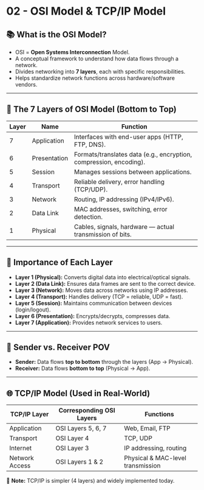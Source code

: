 # 02 - OSI Model & TCP/IP Model

## 📚 What is the OSI Model?

- OSI = **Open Systems Interconnection** Model.
- A conceptual framework to understand how data flows through a network.
- Divides networking into **7 layers**, each with specific responsibilities.
- Helps standardize network functions across hardware/software vendors.

---

## 🧱 The 7 Layers of OSI Model (Bottom to Top)

| Layer | Name              | Function |
|-------|-------------------|----------|
| 7     | Application        | Interfaces with end-user apps (HTTP, FTP, DNS). |
| 6     | Presentation       | Formats/translates data (e.g., encryption, compression, encoding). |
| 5     | Session            | Manages sessions between applications. |
| 4     | Transport          | Reliable delivery, error handling (TCP/UDP). |
| 3     | Network            | Routing, IP addressing (IPv4/IPv6). |
| 2     | Data Link          | MAC addresses, switching, error detection. |
| 1     | Physical           | Cables, signals, hardware — actual transmission of bits. |

---

## 🧭 Importance of Each Layer

- **Layer 1 (Physical):** Converts digital data into electrical/optical signals.
- **Layer 2 (Data Link):** Ensures data frames are sent to the correct device.
- **Layer 3 (Network):** Moves data across networks using IP addresses.
- **Layer 4 (Transport):** Handles delivery (TCP = reliable, UDP = fast).
- **Layer 5 (Session):** Maintains communication between devices (login/logout).
- **Layer 6 (Presentation):** Encrypts/decrypts, compresses data.
- **Layer 7 (Application):** Provides network services to users.

---

## 🔁 Sender vs. Receiver POV

- **Sender:** Data flows **top to bottom** through the layers (App → Physical).
- **Receiver:** Data flows **bottom to top** (Physical → App).

---

## 🌐 TCP/IP Model (Used in Real-World)

| TCP/IP Layer | Corresponding OSI Layers        | Functions |
|--------------|----------------------------------|-----------|
| Application  | OSI Layers 5, 6, 7               | Web, Email, FTP |
| Transport    | OSI Layer 4                      | TCP, UDP |
| Internet     | OSI Layer 3                      | IP addressing, routing |
| Network Access | OSI Layers 1 & 2               | Physical & MAC-level transmission |

📝 **Note:** TCP/IP is simpler (4 layers) and widely implemented today.
